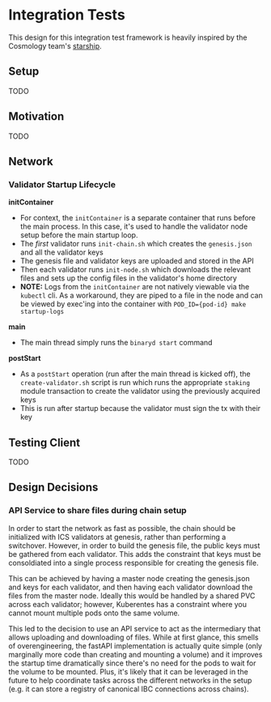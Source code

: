 # Integration Tests

This design for this integration test framework is heavily inspired by the Cosmology team's [starship](https://github.com/cosmology-tech/starship/tree/main).

## Setup

TODO

## Motivation

TODO

## Network

### Validator Startup Lifecycle

**initContainer**

- For context, the `initContainer` is a separate container that runs before the main process. In this case, it's used to handle the validator node setup before the main startup loop.
- The _first_ validator runs `init-chain.sh` which creates the `genesis.json` and all the validator keys
- The genesis file and validator keys are uploaded and stored in the API
- Then each validator runs `init-node.sh` which downloads the relevant files and sets up the config files in the validator's home directory
- **NOTE:** Logs from the `initContainer` are not natively viewable via the `kubectl` cli. As a workaround, they are piped to a file in the node and can be viewed by exec'ing into the container with `POD_ID={pod-id} make startup-logs`

**main**

- The main thread simply runs the `binaryd start` command

**postStart**

- As a `postStart` operation (run after the main thread is kicked off), the `create-validator.sh` script is run which runs the appropriate `staking` module transaction to create the validator using the previously acquired keys
- This is run after startup because the validator must sign the tx with their key

## Testing Client

TODO

## Design Decisions

### API Service to share files during chain setup

In order to start the network as fast as possible, the chain should be initialized with ICS validators at genesis, rather than performing a switchover. However, in order to build the genesis file, the public keys must be gathered from each validator. This adds the constraint that keys must be consoldiated into a single process responsible for creating the genesis file.

This can be achieved by having a master node creating the genesis.json and keys for each validator, and then having each validator download the files from the master node. Ideally this would be handled by a shared PVC across each validator; however, Kuberentes has a constraint where you cannot mount multiple pods onto the same volume.

This led to the decision to use an API service to act as the intermediary that allows uploading and downloading of files. While at first glance, this smells of overengineering, the fastAPI implementation is actually quite simple (only marginally more code than creating and mounting a volume) and it improves the startup time dramatically since there's no need for the pods to wait for the volume to be mounted. Plus, it's likely that it can be leveraged in the future to help coordinate tasks across the different networks in the setup (e.g. it can store a registry of canonical IBC connections across chains).
